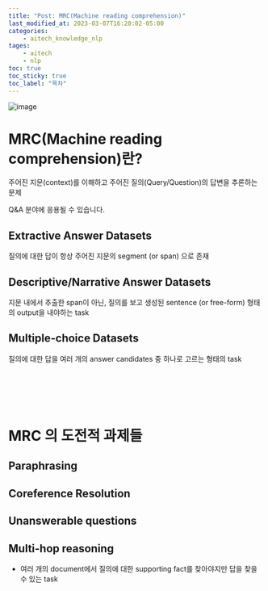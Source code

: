 ```yaml
---
title: "Post: MRC(Machine reading comprehension)"
last_modified_at: 2023-03-07T16:20:02-05:00
categories:
    - aitech_knowledge_nlp
tages:
    - aitech
    - nlp
toc: true
toc_sticky: true
toc_label: "목차"
---
```



![image](../../../image/aitech.png)


# MRC(Machine reading comprehension)란?
주어진 지문(context)를 이해하고 주어진 질의(Query/Question)의 답변을 추론하는 문제

Q&A 분야에 응용될 수 있습니다.

## Extractive Answer Datasets
질의에 대한 답이 항상 주어진 지문의 segment (or span) 으로 존재

## Descriptive/Narrative Answer Datasets
지문 내에서 추출한 span이 아닌, 질의를 보고 생성된 sentence (or free-form) 형태의 output을 내야하는 task

## Multiple-choice Datasets
질의에 대한 답을 여러 개의 answer candidates 중 하나로 고르는 형태의 task


<br><br><br><br>


# MRC 의 도전적 과제들
## Paraphrasing

## Coreference Resolution

## Unanswerable questions
## Multi-hop reasoning
- 여러 개의 document에서 질의에 대한 supporting fact를 찾아야지만 답을 찾을 수 있는 task